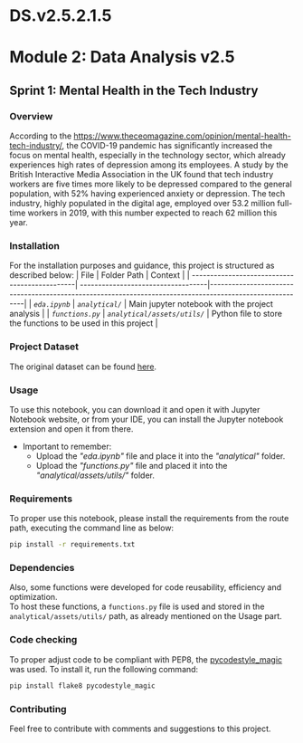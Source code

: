 # DS.v2.5.2.1.5
# Module 2: Data Analysis v2.5

## Sprint 1: Mental Health in the Tech Industry

### Overview

According to the https://www.theceomagazine.com/opinion/mental-health-tech-industry/, the COVID-19 pandemic has significantly increased the focus on mental health, especially in the technology sector, which already experiences high rates of depression among its employees. A study by the British Interactive Media Association in the UK found that tech industry workers are five times more likely to be depressed compared to the general population, with 52% having experienced anxiety or depression. The tech industry, highly populated in the digital age, employed over 53.2 million full-time workers in 2019, with this number expected to reach 62 million this year.

### Installation

For the installation purposes and guidance, this project is structured as described below:
| File                                                    | Folder Path                           |  Context                                                                                      |
| ----------------------------------------------| -----------------------------------|---------------------------------------------------------------------------------------------------------|
| _`eda.ipynb`_                                 | _`analytical/`_                    | Main jupyter notebook with the project analysis                                                         |
| _`functions.py`_                              | _`analytical/assets/utils/`_        | Python file to store the functions to be used in this project                                           |


### Project Dataset

The original dataset can be found [here](https://www.kaggle.com/datasets/anth7310/mental-health-in-the-tech-industry/code).


### Usage

To use this notebook, you can download it and open it with Jupyter Notebook website, or from your IDE, you can install the Jupyter notebook extension and open it from there.

- Important to remember: 
  - Upload the _"eda.ipynb"_ file and place it into the _"analytical"_ folder.
  - Upload the _"functions.py"_ file and placed it into the _"analytical/assets/utils/"_ folder.

### Requirements

To proper use this notebook, please install the requirements from the route path, executing the command line as below:

```bash
pip install -r requirements.txt
```

### Dependencies

Also, some functions were developed for code reusability, efficiency and optimization.</br>
To host these functions, a `functions.py` file is used and stored in the `analytical/assets/utils/` path, as already mentioned on the Usage part.</br>

### Code checking

To proper adjust code to be compliant with PEP8, the [pycodestyle_magic](https://github.com/mattijn/pycodestyle_magic?tab=readme-ov-file) was used. To install it, run the following command:

```bash
pip install flake8 pycodestyle_magic
```

### Contributing

Feel free to contribute with comments and suggestions to this project.

